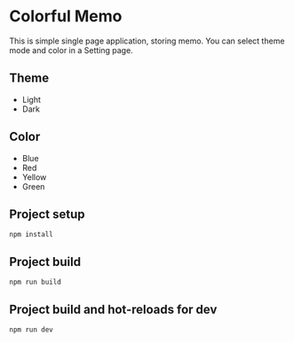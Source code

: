 # Colorful Memo

This is simple single page application, storing memo.
You can select theme mode and color in a Setting page.

## Theme

- Light
- Dark

## Color

- Blue
- Red
- Yellow
- Green

## Project setup

```
npm install
```

## Project build

```
npm run build
```

## Project build and hot-reloads for dev

```
npm run dev
```
